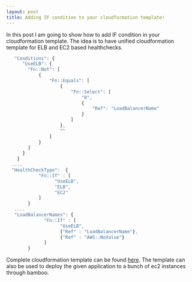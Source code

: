```yaml
---
layout: post
title: Adding IF condition to your cloudformation template!
---
```


In this post I am going to show how to add IF condition in your cloudformation template. The idea is to have unified cloudformation template for ELB and EC2 based healthchecks.

```javascript
   "Conditions": {
      "UseELB": {
        "Fn::Not": [
            {
                "Fn::Equals": [
                    {
                        "Fn::Select": [
                            "0",
                            {
                                "Ref": "LoadBalancerName"
                            }
                        ]
                    },
                    ""
                ]
            }
        ]
      }
    }
  ....
  "HealthCheckType":  { 
            "Fn::If" : [
                  "UseELB",
                  "ELB",
                  "EC2"
            ]
        }
   ....
   "LoadBalancerNames": {
              "Fn::If" : [
                    "UseELB",
                    {"Ref" : "LoadBalancerName"},
                    {"Ref" : "AWS::NoValue"}
              ]
        }
```
Complete cloudformation template can be found <a href="https://github.com/sjey/scripts/blob/master/standardapp-cloudformation-stack.cform">here</a>. The template can also be used to deploy the given application to a bunch of ec2 instances through bamboo.  


